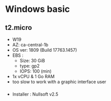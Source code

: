 # Windows basic

## t2.micro
* W19
* AZ: ca-central-1b
* OS ver: 1809 (Build 17763.1457)
* EBS : 
    * Size: 30 GiB
    * type: gp2
    * IOPS: 100 (min)
* 1x vCPU & 1 Go RAM
* too slow to work with a graphic interface user

### 
* Installer : Nullsoft v2.5
